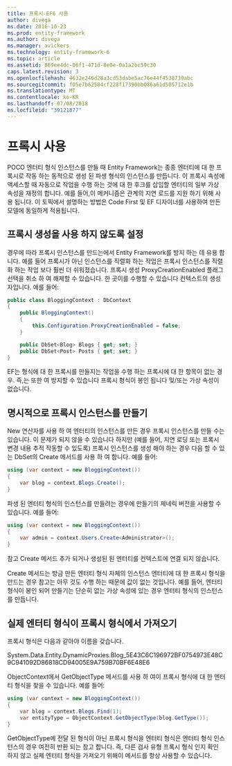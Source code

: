 ```yaml
---
title: 프록시-EF6 사용
author: divega
ms.date: 2016-10-23
ms.prod: entity-framework
ms.author: divega
ms.manager: avickers
ms.technology: entity-framework-6
ms.topic: article
ms.assetid: 869ee4dc-06f1-471d-8e0e-0a1a2bc59c30
caps.latest.revision: 3
ms.openlocfilehash: 4632e246d28a3cd53dabe5ac76e44f4538739abc
ms.sourcegitcommit: f05e7b62584cf228f17390bb086a61d505712e1b
ms.translationtype: MT
ms.contentlocale: ko-KR
ms.lasthandoff: 07/08/2018
ms.locfileid: "39121877"
---
```

# <a name="working-with-proxies"></a>프록시 사용
POCO 엔터티 형식 인스턴스를 만들 때 Entity Framework는 종종 엔터티에 대 한 프록시로 작동 하는 동적으로 생성 된 파생 형식의 인스턴스를 만듭니다. 이 프록시 속성에 액세스할 때 자동으로 작업을 수행 하는 것에 대 한 후크를 삽입할 엔터티의 일부 가상 속성을 재정의 합니다. 예를 들어,이 메커니즘은 관계의 지연 로드를 지원 하기 위해 사용 됩니다. 이 토픽에서 설명하는 방법은 Code First 및 EF 디자이너를 사용하여 만든 모델에 동일하게 적용됩니다.  

## <a name="disabling-proxy-creation"></a>프록시 생성을 사용 하지 않도록 설정  

경우에 따라 프록시 인스턴스를 만드는에서 Entity Framework를 방지 하는 데 유용 합니다. 예를 들어 프록시가 아닌 인스턴스를 직렬화 하는 작업은 프록시 인스턴스를 직렬화 하는 작업 보다 훨씬 더 쉬워졌습니다. 프록시 생성 ProxyCreationEnabled 플래그 선택을 취소 하 여 해제할 수 있습니다. 한 곳이를 수행할 수 있습니다 컨텍스트의 생성자입니다. 예를 들어:  

``` csharp
public class BloggingContext : DbContext
{
    public BloggingContext()
    {
        this.Configuration.ProxyCreationEnabled = false;
    }  

    public DbSet<Blog> Blogs { get; set; }
    public DbSet<Post> Posts { get; set; }
}
```  

EF는 형식에 대 한 프록시를 만들지는 작업을 수행 하는 프록시에 대 한 항목이 없는 경우. 즉,는 또한 여 방지할 수 있습니다 프록시 형식이 봉인 됩니다 및/또는 가상 속성이 없습니다.  

## <a name="explicitly-creating-an-instance-of-a-proxy"></a>명시적으로 프록시 인스턴스를 만들기  

New 연산자를 사용 하 여 엔터티의 인스턴스를 만든 경우 프록시 인스턴스를 만들 수는 있습니다. 이 문제가 되지 않을 수 있습니다 하지만 (예를 들어, 지연 로딩 또는 프록시 변경 내용 추적 작동할 수 있도록) 프록시 인스턴스를 생성 해야 하는 경우 다음 할 수 있는 DbSet의 Create 메서드를 사용 하 여 합니다. 예를 들어:  

``` csharp
using (var context = new BloggingContext())
{
    var blog = context.Blogs.Create();
}
```  

파생 된 엔터티 형식의 인스턴스를 만들려는 경우에 만들기의 제네릭 버전을 사용할 수 있습니다. 예를 들어:  

``` csharp
using (var context = new BloggingContext())
{
    var admin = context.Users.Create<Administrator>();
}
```  

참고 Create 메서드 추가 되거나 생성된 된 엔터티를 컨텍스트에 연결 되지 않습니다.  

Create 메서드는 방금 만든 엔터티 형식 자체의 인스턴스 엔터티에 대 한 프록시 형식을 만드는 경우 참고는 아무 것도 수행 하는 때문에 값이 없는 것입니다. 예를 들어, 엔터티 형식이 봉인 되어 만들기는 단순히 없는 가상 속성에 있는 경우 엔터티 형식의 인스턴스를 만듭니다.  

## <a name="getting-the-actual-entity-type-from-a-proxy-type"></a>실제 엔터티 형식이 프록시 형식에서 가져오기  

프록시 형식은 다음과 같아야 이름을 갖습니다.  

System.Data.Entity.DynamicProxies.Blog_5E43C6C196972BF0754973E48C9C941092D86818CD94005E9A759B70BF6E48E6  

ObjectContext에서 GetObjectType 메서드를 사용 하 여이 프록시 형식에 대 한 엔터티 형식을 찾을 수 있습니다. 예를 들어:  

``` csharp
using (var context = new BloggingContext())
{
    var blog = context.Blogs.Find(1);
    var entityType = ObjectContext.GetObjectType(blog.GetType());
}
```  

GetObjectType에 전달 된 형식이 아닌 프록시 형식을 엔터티 형식은 엔터티 형식 인스턴스의 경우 여전히 반환 되는 참고 합니다. 즉, 다른 검사 유형 프록시 형식 인지 확인 하지 않고 실제 엔터티 형식을 가져오기 위해이 메서드를 항상 사용할 수 있습니다.  
